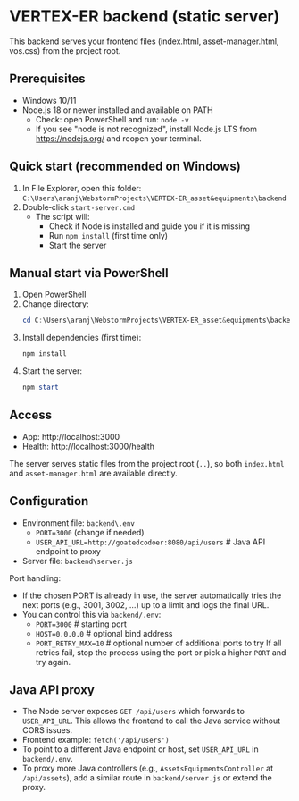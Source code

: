# VERTEX-ER backend (static server)

This backend serves your frontend files (index.html, asset-manager.html, vos.css) from the project root.

## Prerequisites
- Windows 10/11
- Node.js 18 or newer installed and available on PATH
  - Check: open PowerShell and run: `node -v`
  - If you see "node is not recognized", install Node.js LTS from https://nodejs.org/ and reopen your terminal.

## Quick start (recommended on Windows)
1) In File Explorer, open this folder: `C:\Users\aranj\WebstormProjects\VERTEX-ER_asset&equipments\backend`
2) Double‑click `start-server.cmd`
   - The script will:
     - Check if Node is installed and guide you if it is missing
     - Run `npm install` (first time only)
     - Start the server

## Manual start via PowerShell
1) Open PowerShell
2) Change directory:
   ```powershell
   cd C:\Users\aranj\WebstormProjects\VERTEX-ER_asset&equipments\backend
   ```
3) Install dependencies (first time):
   ```powershell
   npm install
   ```
4) Start the server:
   ```powershell
   npm start
   ```

## Access
- App: http://localhost:3000
- Health: http://localhost:3000/health

The server serves static files from the project root (`..`), so both `index.html` and `asset-manager.html` are available directly.

## Configuration
- Environment file: `backend\.env`
  - `PORT=3000` (change if needed)
  - `USER_API_URL=http://goatedcodoer:8080/api/users`  # Java API endpoint to proxy
- Server file: `backend\server.js`

Port handling:
- If the chosen PORT is already in use, the server automatically tries the next ports (e.g., 3001, 3002, …) up to a limit and logs the final URL.
- You can control this via `backend/.env`:
  - `PORT=3000`          # starting port
  - `HOST=0.0.0.0`       # optional bind address
  - `PORT_RETRY_MAX=10`  # optional number of additional ports to try
If all retries fail, stop the process using the port or pick a higher `PORT` and try again.

## Java API proxy
- The Node server exposes `GET /api/users` which forwards to `USER_API_URL`. This allows the frontend to call the Java service without CORS issues.
- Frontend example: `fetch('/api/users')`
- To point to a different Java endpoint or host, set `USER_API_URL` in `backend/.env`.
- To proxy more Java controllers (e.g., `AssetsEquipmentsController` at `/api/assets`), add a similar route in `backend/server.js` or extend the proxy.

